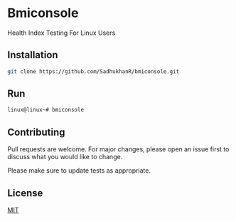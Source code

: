 # Bmiconsole
Health Index Testing For Linux Users
## Installation
```bash
git clone https://github.com/SadhukhanR/bmiconsole.git
```

## Run
```sh
linux@linux~# bmiconsole 
```

## Contributing
Pull requests are welcome. For major changes, please open an issue first to discuss what you would like to change.

Please make sure to update tests as appropriate.

## License
[MIT](https://choosealicense.com/licenses/mit/)
